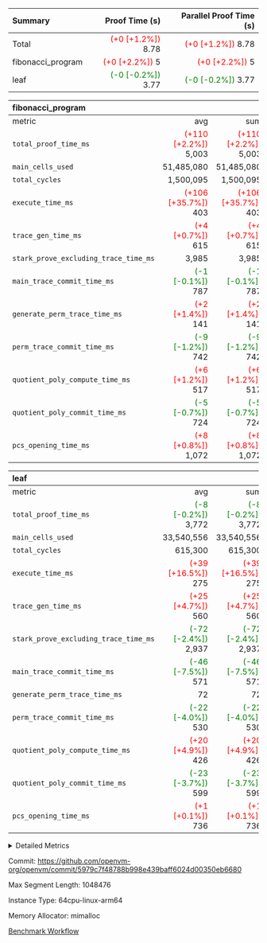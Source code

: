 | Summary | Proof Time (s) | Parallel Proof Time (s) |
|:---|---:|---:|
| Total | <span style='color: red'>(+0 [+1.2%])</span> 8.78 | <span style='color: red'>(+0 [+1.2%])</span> 8.78 |
| fibonacci_program | <span style='color: red'>(+0 [+2.2%])</span> 5 | <span style='color: red'>(+0 [+2.2%])</span> 5 |
| leaf | <span style='color: green'>(-0 [-0.2%])</span> 3.77 | <span style='color: green'>(-0 [-0.2%])</span> 3.77 |


| fibonacci_program |||||
|:---|---:|---:|---:|---:|
|metric|avg|sum|max|min|
| `total_proof_time_ms ` | <span style='color: red'>(+110 [+2.2%])</span> 5,003 | <span style='color: red'>(+110 [+2.2%])</span> 5,003 | <span style='color: red'>(+110 [+2.2%])</span> 5,003 | <span style='color: red'>(+110 [+2.2%])</span> 5,003 |
| `main_cells_used     ` |  51,485,080 |  51,485,080 |  51,485,080 |  51,485,080 |
| `total_cycles        ` |  1,500,095 |  1,500,095 |  1,500,095 |  1,500,095 |
| `execute_time_ms     ` | <span style='color: red'>(+106 [+35.7%])</span> 403 | <span style='color: red'>(+106 [+35.7%])</span> 403 | <span style='color: red'>(+106 [+35.7%])</span> 403 | <span style='color: red'>(+106 [+35.7%])</span> 403 |
| `trace_gen_time_ms   ` | <span style='color: red'>(+4 [+0.7%])</span> 615 | <span style='color: red'>(+4 [+0.7%])</span> 615 | <span style='color: red'>(+4 [+0.7%])</span> 615 | <span style='color: red'>(+4 [+0.7%])</span> 615 |
| `stark_prove_excluding_trace_time_ms` |  3,985 |  3,985 |  3,985 |  3,985 |
| `main_trace_commit_time_ms` | <span style='color: green'>(-1 [-0.1%])</span> 787 | <span style='color: green'>(-1 [-0.1%])</span> 787 | <span style='color: green'>(-1 [-0.1%])</span> 787 | <span style='color: green'>(-1 [-0.1%])</span> 787 |
| `generate_perm_trace_time_ms` | <span style='color: red'>(+2 [+1.4%])</span> 141 | <span style='color: red'>(+2 [+1.4%])</span> 141 | <span style='color: red'>(+2 [+1.4%])</span> 141 | <span style='color: red'>(+2 [+1.4%])</span> 141 |
| `perm_trace_commit_time_ms` | <span style='color: green'>(-9 [-1.2%])</span> 742 | <span style='color: green'>(-9 [-1.2%])</span> 742 | <span style='color: green'>(-9 [-1.2%])</span> 742 | <span style='color: green'>(-9 [-1.2%])</span> 742 |
| `quotient_poly_compute_time_ms` | <span style='color: red'>(+6 [+1.2%])</span> 517 | <span style='color: red'>(+6 [+1.2%])</span> 517 | <span style='color: red'>(+6 [+1.2%])</span> 517 | <span style='color: red'>(+6 [+1.2%])</span> 517 |
| `quotient_poly_commit_time_ms` | <span style='color: green'>(-5 [-0.7%])</span> 724 | <span style='color: green'>(-5 [-0.7%])</span> 724 | <span style='color: green'>(-5 [-0.7%])</span> 724 | <span style='color: green'>(-5 [-0.7%])</span> 724 |
| `pcs_opening_time_ms ` | <span style='color: red'>(+8 [+0.8%])</span> 1,072 | <span style='color: red'>(+8 [+0.8%])</span> 1,072 | <span style='color: red'>(+8 [+0.8%])</span> 1,072 | <span style='color: red'>(+8 [+0.8%])</span> 1,072 |

| leaf |||||
|:---|---:|---:|---:|---:|
|metric|avg|sum|max|min|
| `total_proof_time_ms ` | <span style='color: green'>(-8 [-0.2%])</span> 3,772 | <span style='color: green'>(-8 [-0.2%])</span> 3,772 | <span style='color: green'>(-8 [-0.2%])</span> 3,772 | <span style='color: green'>(-8 [-0.2%])</span> 3,772 |
| `main_cells_used     ` |  33,540,556 |  33,540,556 |  33,540,556 |  33,540,556 |
| `total_cycles        ` |  615,300 |  615,300 |  615,300 |  615,300 |
| `execute_time_ms     ` | <span style='color: red'>(+39 [+16.5%])</span> 275 | <span style='color: red'>(+39 [+16.5%])</span> 275 | <span style='color: red'>(+39 [+16.5%])</span> 275 | <span style='color: red'>(+39 [+16.5%])</span> 275 |
| `trace_gen_time_ms   ` | <span style='color: red'>(+25 [+4.7%])</span> 560 | <span style='color: red'>(+25 [+4.7%])</span> 560 | <span style='color: red'>(+25 [+4.7%])</span> 560 | <span style='color: red'>(+25 [+4.7%])</span> 560 |
| `stark_prove_excluding_trace_time_ms` | <span style='color: green'>(-72 [-2.4%])</span> 2,937 | <span style='color: green'>(-72 [-2.4%])</span> 2,937 | <span style='color: green'>(-72 [-2.4%])</span> 2,937 | <span style='color: green'>(-72 [-2.4%])</span> 2,937 |
| `main_trace_commit_time_ms` | <span style='color: green'>(-46 [-7.5%])</span> 571 | <span style='color: green'>(-46 [-7.5%])</span> 571 | <span style='color: green'>(-46 [-7.5%])</span> 571 | <span style='color: green'>(-46 [-7.5%])</span> 571 |
| `generate_perm_trace_time_ms` |  72 |  72 |  72 |  72 |
| `perm_trace_commit_time_ms` | <span style='color: green'>(-22 [-4.0%])</span> 530 | <span style='color: green'>(-22 [-4.0%])</span> 530 | <span style='color: green'>(-22 [-4.0%])</span> 530 | <span style='color: green'>(-22 [-4.0%])</span> 530 |
| `quotient_poly_compute_time_ms` | <span style='color: red'>(+20 [+4.9%])</span> 426 | <span style='color: red'>(+20 [+4.9%])</span> 426 | <span style='color: red'>(+20 [+4.9%])</span> 426 | <span style='color: red'>(+20 [+4.9%])</span> 426 |
| `quotient_poly_commit_time_ms` | <span style='color: green'>(-23 [-3.7%])</span> 599 | <span style='color: green'>(-23 [-3.7%])</span> 599 | <span style='color: green'>(-23 [-3.7%])</span> 599 | <span style='color: green'>(-23 [-3.7%])</span> 599 |
| `pcs_opening_time_ms ` | <span style='color: red'>(+1 [+0.1%])</span> 736 | <span style='color: red'>(+1 [+0.1%])</span> 736 | <span style='color: red'>(+1 [+0.1%])</span> 736 | <span style='color: red'>(+1 [+0.1%])</span> 736 |



<details>
<summary>Detailed Metrics</summary>

| group | num_segments | keygen_time_ms | commit_exe_time_ms |
| --- | --- | --- | --- |
| fibonacci_program | 1 | 387 | 5 | 

| group | air_name | quotient_deg | interactions | constraints |
| --- | --- | --- | --- | --- |
| fibonacci_program | AccessAdapterAir<16> | 4 | 5 | 11 | 
| fibonacci_program | AccessAdapterAir<2> | 4 | 5 | 11 | 
| fibonacci_program | AccessAdapterAir<32> | 4 | 5 | 11 | 
| fibonacci_program | AccessAdapterAir<4> | 4 | 5 | 11 | 
| fibonacci_program | AccessAdapterAir<64> | 4 | 5 | 11 | 
| fibonacci_program | AccessAdapterAir<8> | 4 | 5 | 11 | 
| fibonacci_program | BitwiseOperationLookupAir<8> | 2 | 2 | 4 | 
| fibonacci_program | MemoryMerkleAir<8> | 4 | 4 | 38 | 
| fibonacci_program | PersistentBoundaryAir<8> | 4 | 3 | 5 | 
| fibonacci_program | PhantomAir | 4 | 3 | 4 | 
| fibonacci_program | Poseidon2PeripheryAir<BabyBearParameters>, 1> | 2 | 1 | 286 | 
| fibonacci_program | ProgramAir | 1 | 1 | 4 | 
| fibonacci_program | RangeTupleCheckerAir<2> | 1 | 1 | 4 | 
| fibonacci_program | Rv32HintStoreAir | 4 | 19 | 21 | 
| fibonacci_program | VariableRangeCheckerAir | 1 | 1 | 4 | 
| fibonacci_program | VmAirWrapper<Rv32BaseAluAdapterAir, BaseAluCoreAir<4, 8> | 4 | 19 | 30 | 
| fibonacci_program | VmAirWrapper<Rv32BaseAluAdapterAir, LessThanCoreAir<4, 8> | 4 | 17 | 35 | 
| fibonacci_program | VmAirWrapper<Rv32BaseAluAdapterAir, ShiftCoreAir<4, 8> | 4 | 23 | 84 | 
| fibonacci_program | VmAirWrapper<Rv32BranchAdapterAir, BranchEqualCoreAir<4> | 4 | 11 | 17 | 
| fibonacci_program | VmAirWrapper<Rv32BranchAdapterAir, BranchLessThanCoreAir<4, 8> | 4 | 13 | 32 | 
| fibonacci_program | VmAirWrapper<Rv32CondRdWriteAdapterAir, Rv32JalLuiCoreAir> | 4 | 10 | 15 | 
| fibonacci_program | VmAirWrapper<Rv32JalrAdapterAir, Rv32JalrCoreAir> | 4 | 16 | 16 | 
| fibonacci_program | VmAirWrapper<Rv32LoadStoreAdapterAir, LoadSignExtendCoreAir<4, 8> | 4 | 18 | 21 | 
| fibonacci_program | VmAirWrapper<Rv32LoadStoreAdapterAir, LoadStoreCoreAir<4> | 4 | 17 | 27 | 
| fibonacci_program | VmAirWrapper<Rv32MultAdapterAir, DivRemCoreAir<4, 8> | 4 | 25 | 72 | 
| fibonacci_program | VmAirWrapper<Rv32MultAdapterAir, MulHCoreAir<4, 8> | 4 | 24 | 23 | 
| fibonacci_program | VmAirWrapper<Rv32MultAdapterAir, MultiplicationCoreAir<4, 8> | 4 | 19 | 13 | 
| fibonacci_program | VmAirWrapper<Rv32RdWriteAdapterAir, Rv32AuipcCoreAir> | 4 | 11 | 12 | 
| fibonacci_program | VmConnectorAir | 4 | 3 | 8 | 
| leaf | AccessAdapterAir<2> | 4 | 5 | 11 | 
| leaf | AccessAdapterAir<4> | 4 | 5 | 11 | 
| leaf | AccessAdapterAir<8> | 4 | 5 | 11 | 
| leaf | FriReducedOpeningAir | 4 | 39 | 60 | 
| leaf | NativePoseidon2Air<BabyBearParameters>, 1> | 4 | 136 | 530 | 
| leaf | PhantomAir | 4 | 3 | 4 | 
| leaf | ProgramAir | 1 | 1 | 4 | 
| leaf | VariableRangeCheckerAir | 1 | 1 | 4 | 
| leaf | VmAirWrapper<AluNativeAdapterAir, FieldArithmeticCoreAir> | 4 | 15 | 23 | 
| leaf | VmAirWrapper<BranchNativeAdapterAir, BranchEqualCoreAir<1> | 4 | 11 | 22 | 
| leaf | VmAirWrapper<JalNativeAdapterAir, JalCoreAir> | 4 | 7 | 6 | 
| leaf | VmAirWrapper<NativeAdapterAir<2, 0>, PublicValuesCoreAir> | 4 | 11 | 23 | 
| leaf | VmAirWrapper<NativeLoadStoreAdapterAir<1>, NativeLoadStoreCoreAir<1> | 4 | 15 | 16 | 
| leaf | VmAirWrapper<NativeLoadStoreAdapterAir<4>, NativeLoadStoreCoreAir<4> | 4 | 15 | 16 | 
| leaf | VmAirWrapper<NativeVectorizedAdapterAir<4>, FieldExtensionCoreAir> | 4 | 15 | 23 | 
| leaf | VmConnectorAir | 4 | 3 | 8 | 
| leaf | VolatileBoundaryAir | 4 | 4 | 16 | 

| group | air_name | idx | rows | prep_cols | perm_cols | main_cols | cells |
| --- | --- | --- | --- | --- | --- | --- | --- |
| leaf | AccessAdapterAir<2> | 0 | 262,144 |  | 12 | 11 | 6,029,312 | 
| leaf | AccessAdapterAir<4> | 0 | 131,072 |  | 12 | 13 | 3,276,800 | 
| leaf | AccessAdapterAir<8> | 0 | 512 |  | 12 | 17 | 14,848 | 
| leaf | FriReducedOpeningAir | 0 | 131,072 |  | 44 | 27 | 9,306,112 | 
| leaf | NativePoseidon2Air<BabyBearParameters>, 1> | 0 | 32,768 |  | 160 | 399 | 18,317,312 | 
| leaf | PhantomAir | 0 | 8,192 |  | 8 | 6 | 114,688 | 
| leaf | ProgramAir | 0 | 131,072 |  | 8 | 10 | 2,359,296 | 
| leaf | VariableRangeCheckerAir | 0 | 262,144 | 2 | 8 | 1 | 2,359,296 | 
| leaf | VmAirWrapper<AluNativeAdapterAir, FieldArithmeticCoreAir> | 0 | 524,288 |  | 20 | 29 | 25,690,112 | 
| leaf | VmAirWrapper<BranchNativeAdapterAir, BranchEqualCoreAir<1> | 0 | 65,536 |  | 16 | 23 | 2,555,904 | 
| leaf | VmAirWrapper<JalNativeAdapterAir, JalCoreAir> | 0 | 16,384 |  | 12 | 9 | 344,064 | 
| leaf | VmAirWrapper<NativeAdapterAir<2, 0>, PublicValuesCoreAir> | 0 | 64 |  | 16 | 23 | 2,496 | 
| leaf | VmAirWrapper<NativeLoadStoreAdapterAir<1>, NativeLoadStoreCoreAir<1> | 0 | 131,072 |  | 24 | 22 | 6,029,312 | 
| leaf | VmAirWrapper<NativeLoadStoreAdapterAir<4>, NativeLoadStoreCoreAir<4> | 0 | 65,536 |  | 24 | 31 | 3,604,480 | 
| leaf | VmAirWrapper<NativeVectorizedAdapterAir<4>, FieldExtensionCoreAir> | 0 | 65,536 |  | 20 | 38 | 3,801,088 | 
| leaf | VmConnectorAir | 0 | 2 | 1 | 8 | 4 | 24 | 
| leaf | VolatileBoundaryAir | 0 | 131,072 |  | 8 | 11 | 2,490,368 | 

| group | air_name | segment | rows | prep_cols | perm_cols | main_cols | cells |
| --- | --- | --- | --- | --- | --- | --- | --- |
| fibonacci_program | AccessAdapterAir<8> | 0 | 32 |  | 12 | 17 | 928 | 
| fibonacci_program | BitwiseOperationLookupAir<8> | 0 | 65,536 | 3 | 8 | 2 | 655,360 | 
| fibonacci_program | MemoryMerkleAir<8> | 0 | 256 |  | 12 | 32 | 11,264 | 
| fibonacci_program | PersistentBoundaryAir<8> | 0 | 32 |  | 8 | 20 | 896 | 
| fibonacci_program | PhantomAir | 0 | 2 |  | 8 | 6 | 28 | 
| fibonacci_program | Poseidon2PeripheryAir<BabyBearParameters>, 1> | 0 | 256 |  | 8 | 300 | 78,848 | 
| fibonacci_program | ProgramAir | 0 | 4,096 |  | 8 | 10 | 73,728 | 
| fibonacci_program | RangeTupleCheckerAir<2> | 0 | 524,288 | 2 | 8 | 1 | 4,718,592 | 
| fibonacci_program | Rv32HintStoreAir | 0 | 4 |  | 24 | 32 | 224 | 
| fibonacci_program | VariableRangeCheckerAir | 0 | 262,144 | 2 | 8 | 1 | 2,359,296 | 
| fibonacci_program | VmAirWrapper<Rv32BaseAluAdapterAir, BaseAluCoreAir<4, 8> | 0 | 1,048,576 |  | 28 | 36 | 67,108,864 | 
| fibonacci_program | VmAirWrapper<Rv32BaseAluAdapterAir, LessThanCoreAir<4, 8> | 0 | 524,288 |  | 24 | 37 | 31,981,568 | 
| fibonacci_program | VmAirWrapper<Rv32BranchAdapterAir, BranchEqualCoreAir<4> | 0 | 262,144 |  | 16 | 26 | 11,010,048 | 
| fibonacci_program | VmAirWrapper<Rv32BranchAdapterAir, BranchLessThanCoreAir<4, 8> | 0 | 4 |  | 20 | 32 | 208 | 
| fibonacci_program | VmAirWrapper<Rv32CondRdWriteAdapterAir, Rv32JalLuiCoreAir> | 0 | 131,072 |  | 16 | 18 | 4,456,448 | 
| fibonacci_program | VmAirWrapper<Rv32JalrAdapterAir, Rv32JalrCoreAir> | 0 | 16 |  | 20 | 28 | 768 | 
| fibonacci_program | VmAirWrapper<Rv32LoadStoreAdapterAir, LoadStoreCoreAir<4> | 0 | 16 |  | 28 | 40 | 1,088 | 
| fibonacci_program | VmAirWrapper<Rv32RdWriteAdapterAir, Rv32AuipcCoreAir> | 0 | 8 |  | 16 | 21 | 296 | 
| fibonacci_program | VmConnectorAir | 0 | 2 | 1 | 8 | 4 | 24 | 

| group | idx | trace_gen_time_ms | total_proof_time_ms | total_cycles | total_cells | stark_prove_excluding_trace_time_ms | quotient_poly_compute_time_ms | quotient_poly_commit_time_ms | perm_trace_commit_time_ms | pcs_opening_time_ms | main_trace_commit_time_ms | main_cells_used | generate_perm_trace_time_ms | execute_time_ms |
| --- | --- | --- | --- | --- | --- | --- | --- | --- | --- | --- | --- | --- | --- | --- |
| leaf | 0 | 560 | 3,772 | 615,300 | 86,295,512 | 2,937 | 426 | 599 | 530 | 736 | 571 | 33,540,556 | 72 | 275 | 

| group | segment | trace_gen_time_ms | total_proof_time_ms | total_cycles | total_cells | stark_prove_excluding_trace_time_ms | quotient_poly_compute_time_ms | quotient_poly_commit_time_ms | perm_trace_commit_time_ms | pcs_opening_time_ms | main_trace_commit_time_ms | main_cells_used | generate_perm_trace_time_ms | execute_time_ms |
| --- | --- | --- | --- | --- | --- | --- | --- | --- | --- | --- | --- | --- | --- | --- |
| fibonacci_program | 0 | 615 | 5,003 | 1,500,095 | 122,458,476 | 3,985 | 517 | 724 | 742 | 1,072 | 787 | 51,485,080 | 141 | 403 | 

</details>


Commit: https://github.com/openvm-org/openvm/commit/5979c7f48788b998e439baff6024d00350eb6680

Max Segment Length: 1048476

Instance Type: 64cpu-linux-arm64

Memory Allocator: mimalloc

[Benchmark Workflow](https://github.com/openvm-org/openvm/actions/runs/13350622499)
